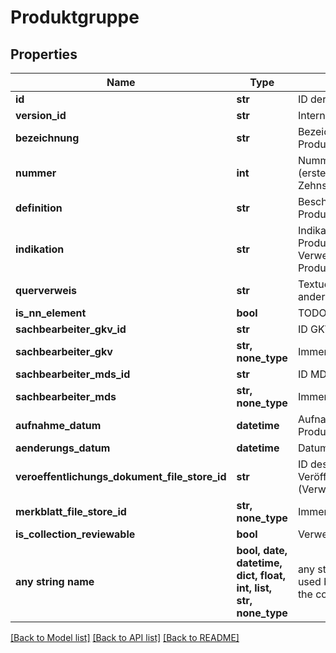 # Produktgruppe


## Properties
Name | Type | Description | Notes
------------ | ------------- | ------------- | -------------
**id** | **str** | ID der Produktgruppe | [optional] 
**version_id** | **str** | Interne Versionierungs-ID | [optional] 
**bezeichnung** | **str** | Bezeichnung der Produktgruppe | [optional] 
**nummer** | **int** | Nummer der Produktgruppe (erste Ziffern des Zehnstellers) | [optional] 
**definition** | **str** | Beschreibungstext zur Produktgruppe | [optional] 
**indikation** | **str** | Indikation der Produktgruppe, in der Regel Verweis auf die Produktarten | [optional] 
**querverweis** | **str** | Textueller Querverweis auf andere Produktgruppen | [optional] 
**is_nn_element** | **bool** | TODO | [optional] 
**sachbearbeiter_gkv_id** | **str** | ID GKV-Sachbearbeiter:in | [optional] 
**sachbearbeiter_gkv** | **str, none_type** | Immer null | [optional] 
**sachbearbeiter_mds_id** | **str** | ID MDS-Sachbearbeiter:in | [optional] 
**sachbearbeiter_mds** | **str, none_type** | Immer null | [optional] 
**aufnahme_datum** | **datetime** | Aufnahmedatum der Produktgruppe | [optional] 
**aenderungs_datum** | **datetime** | Datum der letzten Änderung | [optional] 
**veroeffentlichungs_dokument_file_store_id** | **str** | ID des Veröffentlichungsdokuments (Verwendung unklar) | [optional] 
**merkblatt_file_store_id** | **str, none_type** | Immer null | [optional] 
**is_collection_reviewable** | **bool** | Verwendung unbekannt | [optional] 
**any string name** | **bool, date, datetime, dict, float, int, list, str, none_type** | any string name can be used but the value must be the correct type | [optional]

[[Back to Model list]](../README.md#documentation-for-models) [[Back to API list]](../README.md#documentation-for-api-endpoints) [[Back to README]](../README.md)


